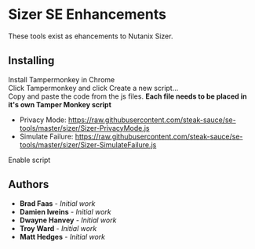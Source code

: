 # Sizer SE Enhancements

These tools exist as ehancements to Nutanix Sizer. 

## Installing

Install Tampermonkey in Chrome<br>
Click Tampermonkey and click Create a new script...<br>
Copy and paste the code from the js files. **Each file needs to be placed in it's own Tamper Monkey script**<br>
* Privacy Mode: https://raw.githubusercontent.com/steak-sauce/se-tools/master/sizer/Sizer-PrivacyMode.js
* Simulate Failure: https://raw.githubusercontent.com/steak-sauce/se-tools/master/sizer/Sizer-SimulateFailure.js

Enable script

## Authors

* **Brad Faas** - *Initial work*
* **Damien Iweins** - *Initial work*
* **Dwayne Hanvey** - *Initial work*
* **Troy Ward** - *Initial work*
* **Matt Hedges** - *Initial work*
